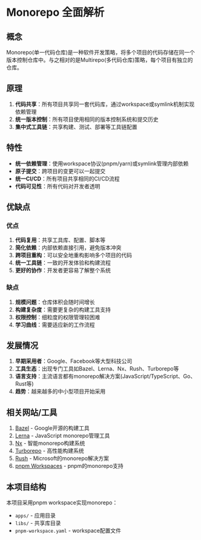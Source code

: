 # Monorepo 全面解析

## 概念
Monorepo(单一代码仓库)是一种软件开发策略，将多个项目的代码存储在同一个版本控制仓库中。与之相对的是Multirepo(多代码仓库)策略，每个项目有独立的仓库。

## 原理
1. **代码共享**：所有项目共享同一套代码库，通过workspace或symlink机制实现依赖管理
2. **统一版本控制**：所有项目使用相同的版本控制系统和提交历史
3. **集中式工具链**：共享构建、测试、部署等工具链配置

## 特性
- **统一依赖管理**：使用workspace协议(pnpm/yarn)或symlink管理内部依赖
- **原子提交**：跨项目的变更可以一起提交
- **统一CI/CD**：所有项目共享相同的CI/CD流程
- **代码可见性**：所有代码对开发者透明

## 优缺点

### 优点
1. **代码复用**：共享工具库、配置、脚本等
2. **简化依赖**：内部依赖直接引用，避免版本冲突
3. **跨项目重构**：可以安全地重构影响多个项目的代码
4. **统一工具链**：一致的开发体验和构建流程
5. **更好的协作**：开发者更容易了解整个系统

### 缺点
1. **规模问题**：仓库体积会随时间增长
2. **构建复杂度**：需要更复杂的构建工具支持
3. **权限控制**：细粒度的权限管理较困难
4. **学习曲线**：需要适应新的工作流程

## 发展情况
1. **早期采用者**：Google、Facebook等大型科技公司
2. **工具生态**：出现专门工具如Bazel、Lerna、Nx、Rush、Turborepo等
3. **语言支持**：主流语言都有monorepo解决方案(JavaScript/TypeScript、Go、Rust等)
4. **趋势**：越来越多的中小型项目开始采用

## 相关网站/工具
1. [Bazel](https://bazel.build/) - Google开源的构建工具
2. [Lerna](https://lerna.js.org/) - JavaScript monorepo管理工具
3. [Nx](https://nx.dev/) - 智能monorepo构建系统
4. [Turborepo](https://turbo.build/repo) - 高性能构建系统
5. [Rush](https://rushjs.io/) - Microsoft的monorepo解决方案
6. [pnpm Workspaces](https://pnpm.io/workspaces) - pnpm的monorepo支持

## 本项目结构
本项目采用pnpm workspace实现monorepo：
- `apps/` - 应用目录
- `libs/` - 共享库目录
- `pnpm-workspace.yaml` - workspace配置文件
